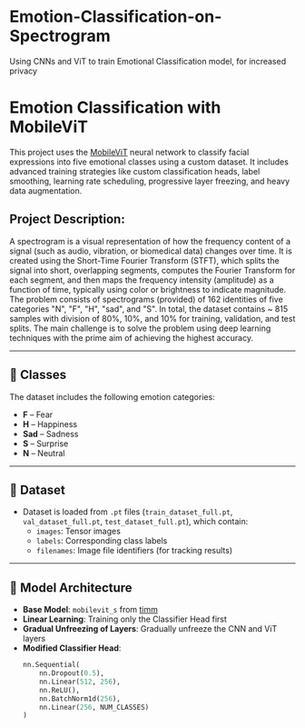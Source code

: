 # Emotion-Classification-on-Spectrogram
Using CNNs and ViT to train Emotional Classification model, for increased privacy
# Emotion Classification with MobileViT

This project uses the [MobileViT](https://arxiv.org/abs/2110.02178) neural network to classify facial expressions into five emotional classes using a custom dataset. It includes advanced training strategies like custom classification heads, label smoothing, learning rate scheduling, progressive layer freezing, and heavy data augmentation.

## Project Description: 

A spectrogram is a visual representation of how the frequency content of a signal (such as audio, vibration, or biomedical data) changes over time. It is created using the Short-Time Fourier Transform (STFT), which splits the signal into short, overlapping segments, computes the Fourier Transform for each segment, and then maps the frequency intensity (amplitude) as a function of time, typically using color or brightness to indicate magnitude. The problem consists of spectrograms (provided) of 162 identities of five categories "N", "F", "H", "sad", and "S". In total, the dataset contains ~ 815 samples with division of 80%, 10%, and 10% for training, validation, and test splits. The main challenge is to solve the problem using deep learning techniques with the prime aim of achieving the highest accuracy.

---

## 📁 Classes

The dataset includes the following emotion categories:

- **F** – Fear
- **H** – Happiness
- **Sad** – Sadness
- **S** – Surprise
- **N** – Neutral

---

## 📸 Dataset

- Dataset is loaded from `.pt` files (`train_dataset_full.pt`, `val_dataset_full.pt`, `test_dataset_full.pt`), which contain:
  - `images`: Tensor images
  - `labels`: Corresponding class labels
  - `filenames`: Image file identifiers (for tracking results)

---

## 🧠 Model Architecture

- **Base Model**: `mobilevit_s` from [timm](https://github.com/huggingface/pytorch-image-models)
- **Linear Learning**: Training only the Classifier Head first
- **Gradual Unfreezing of Layers**: Gradually unfreeze the CNN and ViT layers 
- **Modified Classifier Head**:
  ```python
  nn.Sequential(
      nn.Dropout(0.5),
      nn.Linear(512, 256),
      nn.ReLU(),
      nn.BatchNorm1d(256),
      nn.Linear(256, NUM_CLASSES)
  )


